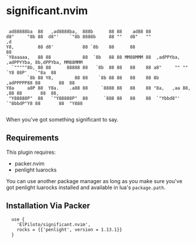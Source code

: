 # significant.nvim

```
                                                                                                
 ad88888ba  88   ,ad8888ba,  888b      88 88    ad88 88                                         
d8"     "8b 88  d8"'    `"8b 8888b     88 ""   d8"   ""                                    ,d   
Y8,         88 d8'           88 `8b    88      88                                          88   
`Y8aaaaa,   88 88            88  `8b   88 88 MM88MMM 88  ,adPPYba, ,adPPYYba, 8b,dPPYba, MM88MMM
  `"""""8b, 88 88      88888 88   `8b  88 88   88    88 a8"     "" ""     `Y8 88P'   `"8a  88   
        `8b 88 Y8,        88 88    `8b 88 88   88    88 8b         ,adPPPPP88 88       88  88   
Y8a     a8P 88  Y8a.    .a88 88     `8888 88   88    88 "8a,   ,aa 88,    ,88 88       88  88,  
 "Y88888P"  88   `"Y88888P"  88      `888 88   88    88  `"Ybbd8"' `"8bbdP"Y8 88       88  "Y888
                                                                                                
```


When you've got something significant to say.

## Requirements

This plugin requires:
* packer.nvim
* penlight luarocks

You can use another package manager as long as you make sure you've got
penlight luarocks installed and available in lua's `package.path`.

## Installation Via Packer

```
  use {
  	'ElPiloto/significant.nvim',
	rocks = {{'penlight', version = 1.13.1}}
  }
```

